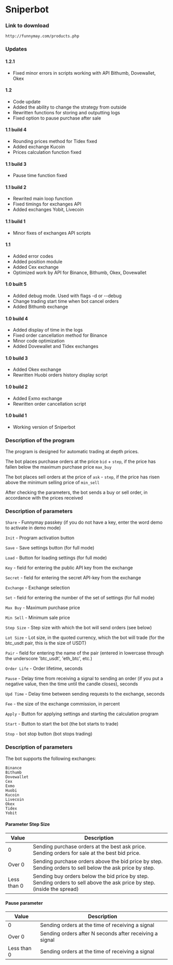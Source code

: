 # Sniperbot

### Link to download

`http://funnymay.com/products.php`

### Updates

#### 1.2.1
* Fixed minor errors in scripts working with API Bithumb, Dovewallet, Okex

#### 1.2
* Code update
* Added the ability to change the strategy from outside
* Rewritten functions for storing and outputting logs
* Fixed option to pause purchase after sale

#### 1.1 build 4
* Rounding prices method for Tidex fixed
* Added exchange Kucoin
* Prices calculation function fixed

#### 1.1 build 3
* Pause time function fixed

#### 1.1 build 2
* Rewrited main loop function
* Fixed timings for exchanges API
* Added exchanges Yobit, Livecoin

#### 1.1 build 1
* Minor fixes of exchanges API scripts

#### 1.1
* Added error codes
* Added position module
* Added Cex exchange
* Optimized work by API for Binance, Bithumb, Okex, Dovewallet

#### 1.0 built 5
* Added debug mode. Used with flags -d or --debug
* Change trading start time when bot cancel orders
* Added Bithumb exchange

#### 1.0 build 4
* Added display of time in the logs
* Fixed order cancellation method for Binance
* Minor code optimization
* Added Dovewallet and Tidex exchanges

#### 1.0 build 3
* Added Okex exchange
* Rewritten Huobi orders history display script

#### 1.0 build 2
* Added Exmo exchange
* Rewritten order cancellation script

#### 1.0 build 1
* Working version of Sniperbot

### Description of the program

The program is designed for automatic trading at depth prices.

The bot places purchase orders at the price `bid` + `step`, if the price has fallen below the maximum purchase price `max_buy`

The bot places sell orders at the price of `ask` - `step`, if the price has risen above the minimum selling price of `min_sell`

After checking the parameters, the bot sends a buy or sell order, in accordance with the prices received

### Description of parameters

`Share` - Funnymay passkey (if you do not have a key, enter the word demo to activate in demo mode)

`Init` - Program activation button

`Save` - Save settings button (for full mode)

`Load` - Button for loading settings (for full mode)

`Key` - field for entering the public API key from the exchange

`Secret` - field for entering the secret API-key from the exchange

`Exchange` - Exchange selection

`Set` - field for entering the number of the set of settings (for full mode)

`Max Buy` - Maximum purchase price

`Min Sell` - Minimum sale price

`Step Size` - Step size with which the bot will send orders (see below)

`Lot Size` - Lot size, in the quoted currency, which the bot will trade (for the btc_usdt pair, this is the size of USDT)

`Pair` - field for entering the name of the pair (entered in lowercase through the underscore 'btc_usdt', 'eth_btc', etc.)

`Order Life` - Order lifetime, seconds

`Pause` - Delay time from receiving a signal to sending an order (if you put a negative value, then the time until the candle closes), seconds

`Upd Time` - Delay time between sending requests to the exchange, seconds

`Fee` - the size of the exchange commission, in percent

`Apply` - Button for applying settings and starting the calculation program

`Start` - Button to start the bot (the bot starts to trade)

`Stop` - bot stop button (bot stops trading)

### Description of parameters

The bot supports the following exchanges:
```
Binance
Bithumb
Dovewallet
Cex
Exmo
Huobi
Kucoin
Livecoin
Okex
Tidex
Yobit
```

#### Parameter Step Size
Value       |Description
------------|-----------------
0           |Sending purchase orders at the best ask price. Sending orders for sale at the best bid price.
Over 0      |Sending purchase orders above the bid price by step. Sending orders to sell below the ask price by step.
Less than 0 |Sending buy orders below the bid price by step. Sending orders to sell above the ask price by step. (inside the spread)

#### Pause parameter
Value       |Description
------------|----------------
0           |Sending orders at the time of receiving a signal
Over 0      |Sending orders after N seconds after receiving a signal
Less than 0 |Sending orders at the time of receiving a signal
